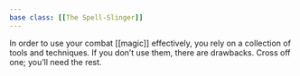 ```yaml
---
base class: [[The Spell-Slinger]]
---
```

In order to use your combat [[magic]] effectively, you rely on a collection of tools and techniques. If you don’t use them, there are drawbacks. Cross off one; you’ll need the rest.